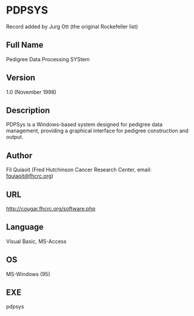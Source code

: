 # PDPSYS
Record added by Jurg Ott (the original Rockefeller list)

## Full Name
Pedigree Data Processing SYStem

## Version
1.0 (November 1998)

## Description
PDPSys is a Windows-based system designed for pedigree data management, providing a graphical interface for pedigree construction and output.

## Author
Fil Quiaoit (Fred Hutchinson Cancer Research Center, email: fquiaoit@fhcrc.org)

## URL
http://cougar.fhcrc.org/software.php

## Language
Visual Basic, MS-Access

## OS
MS-Windows (95)

## EXE
pdpsys